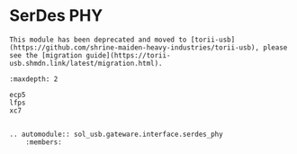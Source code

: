 # SerDes PHY

```{important}
This module has been deprecated and moved to [torii-usb](https://github.com/shrine-maiden-heavy-industries/torii-usb), please see the [migration guide](https://torii-usb.shmdn.link/latest/migration.html).
```

```{toctree}
:maxdepth: 2

ecp5
lfps
xc7

```

```{eval-rst}

.. automodule:: sol_usb.gateware.interface.serdes_phy
	:members:

```
